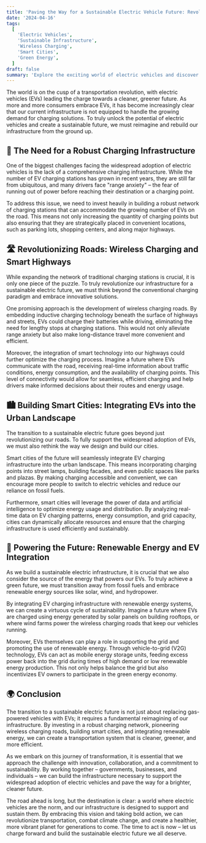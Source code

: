 ```yaml
---
title: 'Paving the Way for a Sustainable Electric Vehicle Future: Revolutionizing Infrastructure'
date: '2024-04-16'
tags:
  [
    'Electric Vehicles',
    'Sustainable Infrastructure',
    'Wireless Charging',
    'Smart Cities',
    'Green Energy',
  ]
draft: false
summary: 'Explore the exciting world of electric vehicles and discover how revolutionizing our infrastructure is crucial for a sustainable future. From wireless charging roads to smart city integration, learn about the innovative solutions that will power the next generation of transportation.'
---
```


The world is on the cusp of a transportation revolution, with electric vehicles (EVs) leading the charge towards a cleaner, greener future. As more and more consumers embrace EVs, it has become increasingly clear that our current infrastructure is not equipped to handle the growing demand for charging solutions. To truly unlock the potential of electric vehicles and create a sustainable future, we must reimagine and rebuild our infrastructure from the ground up.

## 🔌 The Need for a Robust Charging Infrastructure

One of the biggest challenges facing the widespread adoption of electric vehicles is the lack of a comprehensive charging infrastructure. While the number of EV charging stations has grown in recent years, they are still far from ubiquitous, and many drivers face "range anxiety" – the fear of running out of power before reaching their destination or a charging point.

To address this issue, we need to invest heavily in building a robust network of charging stations that can accommodate the growing number of EVs on the road. This means not only increasing the quantity of charging points but also ensuring that they are strategically placed in convenient locations, such as parking lots, shopping centers, and along major highways.

## 🛣️ Revolutionizing Roads: Wireless Charging and Smart Highways

While expanding the network of traditional charging stations is crucial, it is only one piece of the puzzle. To truly revolutionize our infrastructure for a sustainable electric future, we must think beyond the conventional charging paradigm and embrace innovative solutions.

One promising approach is the development of wireless charging roads. By embedding inductive charging technology beneath the surface of highways and streets, EVs could charge their batteries while driving, eliminating the need for lengthy stops at charging stations. This would not only alleviate range anxiety but also make long-distance travel more convenient and efficient.

Moreover, the integration of smart technology into our highways could further optimize the charging process. Imagine a future where EVs communicate with the road, receiving real-time information about traffic conditions, energy consumption, and the availability of charging points. This level of connectivity would allow for seamless, efficient charging and help drivers make informed decisions about their routes and energy usage.

## 🏙️ Building Smart Cities: Integrating EVs into the Urban Landscape

The transition to a sustainable electric future goes beyond just revolutionizing our roads. To fully support the widespread adoption of EVs, we must also rethink the way we design and build our cities.

Smart cities of the future will seamlessly integrate EV charging infrastructure into the urban landscape. This means incorporating charging points into street lamps, building facades, and even public spaces like parks and plazas. By making charging accessible and convenient, we can encourage more people to switch to electric vehicles and reduce our reliance on fossil fuels.

Furthermore, smart cities will leverage the power of data and artificial intelligence to optimize energy usage and distribution. By analyzing real-time data on EV charging patterns, energy consumption, and grid capacity, cities can dynamically allocate resources and ensure that the charging infrastructure is used efficiently and sustainably.

## 🌿 Powering the Future: Renewable Energy and EV Integration

As we build a sustainable electric infrastructure, it is crucial that we also consider the source of the energy that powers our EVs. To truly achieve a green future, we must transition away from fossil fuels and embrace renewable energy sources like solar, wind, and hydropower.

By integrating EV charging infrastructure with renewable energy systems, we can create a virtuous cycle of sustainability. Imagine a future where EVs are charged using energy generated by solar panels on building rooftops, or where wind farms power the wireless charging roads that keep our vehicles running.

Moreover, EVs themselves can play a role in supporting the grid and promoting the use of renewable energy. Through vehicle-to-grid (V2G) technology, EVs can act as mobile energy storage units, feeding excess power back into the grid during times of high demand or low renewable energy production. This not only helps balance the grid but also incentivizes EV owners to participate in the green energy economy.

## 🌍 Conclusion

The transition to a sustainable electric future is not just about replacing gas-powered vehicles with EVs; it requires a fundamental reimagining of our infrastructure. By investing in a robust charging network, pioneering wireless charging roads, building smart cities, and integrating renewable energy, we can create a transportation system that is cleaner, greener, and more efficient.

As we embark on this journey of transformation, it is essential that we approach the challenge with innovation, collaboration, and a commitment to sustainability. By working together – governments, businesses, and individuals – we can build the infrastructure necessary to support the widespread adoption of electric vehicles and pave the way for a brighter, cleaner future.

The road ahead is long, but the destination is clear: a world where electric vehicles are the norm, and our infrastructure is designed to support and sustain them. By embracing this vision and taking bold action, we can revolutionize transportation, combat climate change, and create a healthier, more vibrant planet for generations to come. The time to act is now – let us charge forward and build the sustainable electric future we all deserve.
